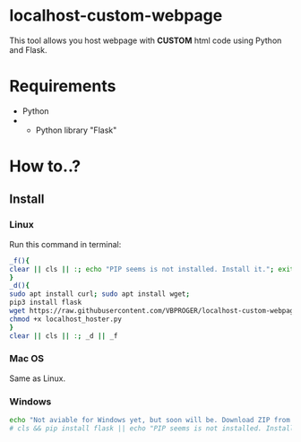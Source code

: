 # localhost-custom-webpage
This tool allows you host webpage with **CUSTOM** html code using Python and Flask.
# Requirements
- Python
- - Python library "Flask"
# How to..?
## Install
### Linux
Run this command in terminal:
```bash
_f(){
clear || cls || :; echo "PIP seems is not installed. Install it."; exit
}
_d(){
sudo apt install curl; sudo apt install wget;
pip3 install flask
wget https://raw.githubusercontent.com/VBPROGER/localhost-custom-webpage/main/src/localhost_hoster.py
chmod +x localhost_hoster.py
}
clear || cls || :; _d || _f
```
### Mac OS
Same as Linux.
### Windows
```bash
echo "Not aviable for Windows yet, but soon will be. Download ZIP from GitHub."
# cls && pip install flask || echo "PIP seems is not installed. Install it."; exit
```
